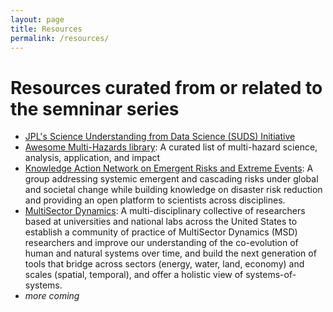```yaml
---
layout: page
title: Resources
permalink: /resources/
---
```


# Resources curated from or related to the semninar series
- [JPL's Science Understanding from Data Science (SUDS) Initiative](https://www.jpl.nasa.gov/go/suds/)
- [Awesome Multi-Hazards library](https://github.com/rmcgranaghan/awesome-multihazard/): A curated list of multi-hazard science, analysis, application, and impact
- [Knowledge Action Network on Emergent Risks and Extreme Events](https://www.risk-kan.org/): A group addressing systemic emergent and cascading risks under global and societal change while building knowledge on disaster risk reduction and providing an open platform to scientists across disciplines.
- [MultiSector Dynamics](https://multisectordynamics.org/): A multi-disciplinary collective of researchers based at universities and national labs across the United States to establish a community of practice of MultiSector Dynamics (MSD) researchers and improve our understanding of the co-evolution of human and natural systems over time, and build the next generation of tools that bridge across sectors (energy, water, land, economy) and scales (spatial, temporal), and offer a holistic view of systems-of-systems.
- _more coming_

